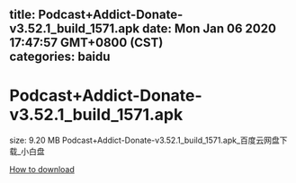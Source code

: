 
title: Podcast+Addict-Donate-v3.52.1_build_1571.apk
date: Mon Jan 06 2020 17:47:57 GMT+0800 (CST)    
categories: baidu
---

# Podcast+Addict-Donate-v3.52.1_build_1571.apk
size: 9.20 MB
 Podcast+Addict-Donate-v3.52.1_build_1571.apk_百度云网盘下载_小白盘
 

[How to download](https://bpcam.bemobtrk.com/go/2ceec3aa-1ca2-46d6-b9ff-aaa5c184517c?jno=4109)